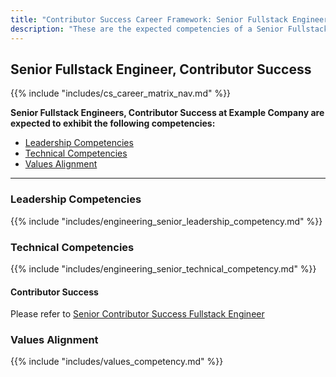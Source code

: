 ```yaml
---
title: "Contributor Success Career Framework: Senior Fullstack Engineer"
description: "These are the expected competencies of a Senior Fullstack Engineer, Contributor Success at Example Company."
---
```


## Senior Fullstack Engineer, Contributor Success

{{% include "includes/cs_career_matrix_nav.md" %}}

**Senior Fullstack Engineers, Contributor Success at Example Company are expected to exhibit the following competencies:**

- [Leadership Competencies](#leadership-competencies)
- [Technical Competencies](#technical-competencies)
- [Values Alignment](#values-alignment)

---

### Leadership Competencies

{{% include "includes/engineering_senior_leadership_competency.md" %}}

### Technical Competencies

{{% include "includes/engineering_senior_technical_competency.md" %}}

#### Contributor Success

Please refer to [Senior Contributor Success Fullstack Engineer](/job-families/marketing/community-relations/contributor-success/fullstack-engineer/#senior-contributor-success-fullstack-engineer)

### Values Alignment

{{% include "includes/values_competency.md" %}}

